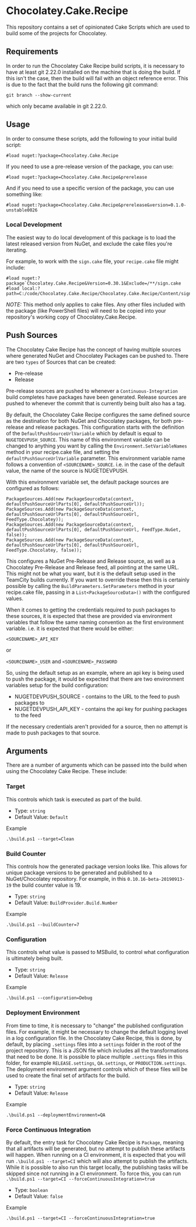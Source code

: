 # Chocolatey.Cake.Recipe

This repository contains a set of opinionated Cake Scripts which are used to build some of the projects for Chocolatey.

## Requirements

In order to run the Chocolatey Cake Recipe build scripts, it is necessary to have at least git 2.22.0 installed on the machine
that is doing the build.  If this isn't the case, then the build will fail with an object reference error.  This is due
to the fact that the build runs the following git command:

```
git branch --show-current
```

which only became available in git 2.22.0.

## Usage

In order to consume these scripts, add the following to your initial build script:

```
#load nuget:?package=Chocolatey.Cake.Recipe
```

If you need to use a pre-release version of the package, you can use:

```
#load nuget:?package=Chocolatey.Cake.Recipe&prerelease
```

And if you need to use a specific version of the package, you can use something like:

```
#load nuget:?package=Chocolatey.Cake.Recipe&prerelease&version=0.1.0-unstable0026
```

### Local Development

The easiest way to do local development of this package is to load the latest released version from NuGet, and exclude the cake files you're iterating.

For example, to work with the `sign.cake` file, your `recipe.cake` file might include:

```
#load nuget:?package`Chocolatey.Cake.Recipe&Version=0.30.1&Exclude=/**/sign.cake
#load local:?path=C:/code/Chocolatey.Cake.Recipe/Chocolatey.Cake.Recipe/Content/sign.cake
```

*NOTE:* This method only applies to cake files. Any other files included with the package (like PowerShell files) will need to be copied into your repository's working copy of Chocolatey.Cake.Recipe.

## Push Sources

The Chocolatey Cake Recipe has the concept of having multiple sources where
generated NuGet and Chocolatey Packages can be pushed to.  There are two `types`
of Sources that can be created:

- Pre-release
- Release

Pre-release sources are pushed to whenever a `Continuous-Integration` build
completes have packages have been generated.  Release sources are pushed to
whenever the commit that is currently being built also has a tag.

By default, the Chocolatey Cake Recipe configures the same defined source as the
destination for both NuGet and Chocolatey packages, for both pre-release and
release packages.  This configuration starts with the definition of the
`DefaultPushSourceUrlVariable` which by default is equal to `NUGETDEVPUSH_SOURCE`.
This name of this environment variable can be changed to anything you want by
calling the `Environment.SetVariableNames` method in your recipe.cake file, and
setting the `defaultPushSourceUrlVariable` parameter.  This environment variable
name follows a convention of `<SOURCENAME>_SOURCE`.  i.e. in the case of the
default value, the name of the source is NUGETDEVPUSH.

With this environment variable set, the default package sources are configured
as follows:

```
PackageSources.Add(new PackageSourceData(context, defaultPushSourceUrlParts[0], defaultPushSourceUrl));
PackageSources.Add(new PackageSourceData(context, defaultPushSourceUrlParts[0], defaultPushSourceUrl, FeedType.Chocolatey));
PackageSources.Add(new PackageSourceData(context, defaultPushSourceUrlParts[0], defaultPushSourceUrl, FeedType.NuGet, false));
PackageSources.Add(new PackageSourceData(context, defaultPushSourceUrlParts[0], defaultPushSourceUrl, FeedType.Chocolatey, false));
```

This configures a NuGet Pre-Release and Release source, as well as a Chocolatey
Pre-Release and Release feed, all pointing at the same URL.  This might not be
what you want, but it is the default setup used in the TeamCity builds currently.
If you want to override these then this is certainly possible by calling the
`BuildParameters.SetParameters` method in your recipe.cake file, passing in a
`List<PackageSourceData>()` with the configured values.

When it comes to getting the credentials required to push packages to these
sources, it is expected that these are provided via environment variables that
follow the same naming convention as the first environment variable.  i.e. it is
expected that there would be either:

`<SOURCENAME>_API_KEY`

or

`<SOURCENAME>_USER` and `<SOURCENAME>_PASSWORD`

So, using the default setup as an example, where an api key is being used to push
the package, it would be expected that there are two environment variables setup
for the build configuration:

* NUGETDEVPUSH_SOURCE - contains to the URL to the feed to push packages to
* NUGETDEVPUSH_API_KEY - contains the api key for pushing packages to the feed

If the necessary credentials aren't provided for a source, then no attempt is
made to push packages to that source.

## Arguments

There are a number of arguments which can be passed into the build when using the Chocolatey Cake Recipe.  These include:

### Target

This controls which task is executed as part of the build.

- Type: `string`
- Default Value: `Default`

Example

```
.\build.ps1 --target=Clean
```

### Build Counter

This controls how the generated package version looks like.  This allows for unique package versions to be generated and published to a NuGet/Chocolatey repository.  For example, in this `0.10.16-beta-20190913-19` the build counter value is 19.

- Type: `string`
- Default Value: `BuildProvider.Build.Number`

Example

```
.\build.ps1 --buildCounter=7
```

### Configuration

This controls what value is passed to MSBuild, to control what configuration is ultimately being built.

- Type: `string`
- Default Value: `Release`

Example

```
.\build.ps1 --configuration=Debug
```

### Deployment Environment

From time to time, it is necessary to "change" the published configuration files.  For example, it might be necessary to change the default logging level in a log configuration file.  In the Chocolatey Cake Recipe, this is done, by default, by placing `.settings` files into a `settings` folder in the root of the project repository.  This is a JSON file which includes all the transformations that need to be done.  It is possible to place multiple `.settings` files in this folder, for example `RELEASE.settings`, `QA.settings`, or `PRODUCTION.settings`.  The deployment environment argument controls which of these files will be used to create the final set of artifacts for the build.

- Type: `string`
- Default Value: `Release`

Example

```
.\build.ps1 --deploymentEnvironment=QA
```

### Force Continuous Integration

By default, the entry task for Chocolatey Cake Recipe is `Package`, meaning that all artifacts will be generated, but no attempt to publish these artifacts will happen.  When running on a CI environment, it is expected that you will run `.\build.ps1 --target=CI` which will also attempt to publish the artifacts.  While it is possible to also run this target locally, the publishing tasks will be skipped since not running in a CI environment.  To force this, you can run `.\build.ps1 --target=CI --forceContinuousIntegration=true`

- Type: `boolean`
- Default Value: `false`

Example

```
.\build.ps1 --target=CI --forceContinuousIntegration=true
```
